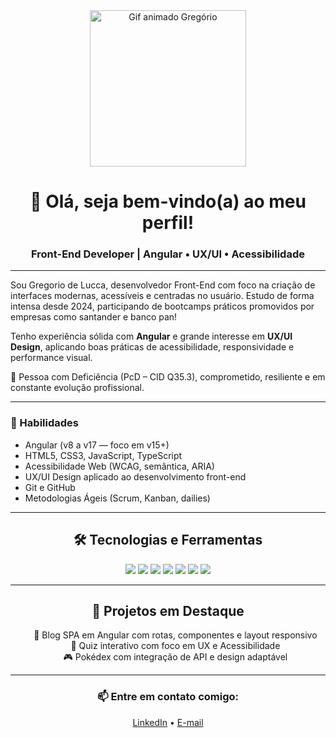 <div align="center">
  <img 
    src="https://camo.githubusercontent.com/2366b34bb903c09617990fb5fff4622f3e941349e846ddb7e73df872a9d21233/68747470733a2f2f63646e2e6472696262626c652e636f6d2f75736572732f3733303730332f73637265656e73686f74732f363538313234332f6176656e746f2e676966" 
    alt="Gif animado Gregório" 
    width="250" 
  />

  <h1>👋 Olá, seja bem-vindo(a) ao meu perfil!</h1>
  <h3>Front-End Developer | Angular • UX/UI • Acessibilidade</h3>
</div>

---

Sou Gregorio de Lucca, desenvolvedor Front-End com foco na criação de interfaces modernas, acessíveis e centradas no usuário. Estudo de forma intensa desde 2024, participando de bootcamps práticos promovidos por empresas como santander e banco pan!

Tenho experiência sólida com **Angular** e grande interesse em **UX/UI Design**, aplicando boas práticas de acessibilidade, responsividade e performance visual.

🧠 Pessoa com Deficiência (PcD – CID Q35.3), comprometido, resiliente e em constante evolução profissional.

---

### 🚀 Habilidades

- Angular (v8 a v17 — foco em v15+)
- HTML5, CSS3, JavaScript, TypeScript
- Acessibilidade Web (WCAG, semântica, ARIA)
- UX/UI Design aplicado ao desenvolvimento front-end
- Git e GitHub
- Metodologias Ágeis (Scrum, Kanban, dailies)

---

<div align="center">
  <h2>🛠 Tecnologias e Ferramentas</h2>
  <p>
    <img src="https://img.shields.io/badge/Angular-DD0031?style=for-the-badge&logo=angular&logoColor=white" />
    <img src="https://img.shields.io/badge/TypeScript-3178C6?style=for-the-badge&logo=typescript&logoColor=white" />
    <img src="https://img.shields.io/badge/JavaScript-F7DF1E?style=for-the-badge&logo=javascript&logoColor=black" />
    <img src="https://img.shields.io/badge/HTML5-E34F26?style=for-the-badge&logo=html5&logoColor=white" />
    <img src="https://img.shields.io/badge/CSS3-1572B6?style=for-the-badge&logo=css3&logoColor=white" />
    <img src="https://img.shields.io/badge/Git-F05032?style=for-the-badge&logo=git&logoColor=white" />
    <img src="https://img.shields.io/badge/GitHub-181717?style=for-the-badge&logo=github&logoColor=white" />
  </p>
</div>

---

<div align="center">
  <h2>📂 Projetos em Destaque</h2>
  <ul style="list-style-type:none;">
    <li>📄 Blog SPA em Angular com rotas, componentes e layout responsivo</li>
    <li>📝 Quiz interativo com foco em UX e Acessibilidade</li>
    <li>🎮 Pokédex com integração de API e design adaptável</li>
  </ul>
</div>

---

<div align="center">
  <h3>📫 Entre em contato comigo:</h3>
  <a href="https://www.linkedin.com/in/gregoriodelucca/" target="_blank">LinkedIn</a> • 
  <a href="mailto:gregoriodelucca@gmail.com">E-mail</a>
</div>
